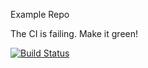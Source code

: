 Example Repo

The CI is failing.  Make it green!

[![Build Status](https://travis-ci.org/kirie/lacity.svg?branch=master)](https://travis-ci.org/travis-ci/travis-web)
